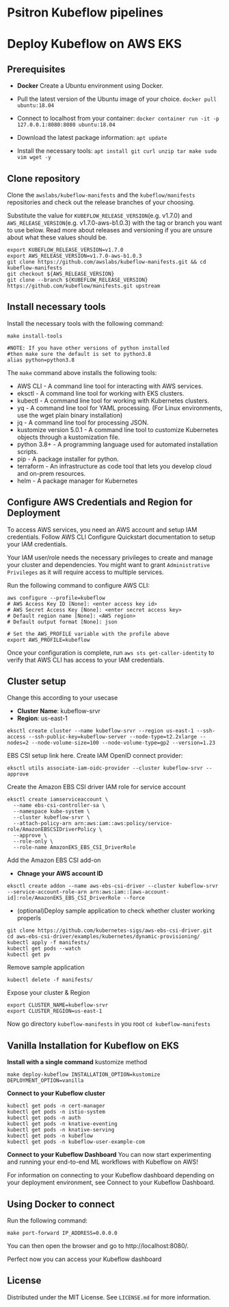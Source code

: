 # Psitron Kubeflow pipelines 

# Deploy Kubeflow on AWS EKS

## Prerequisites
* **Docker**
Create a Ubuntu environment using Docker. 

* Pull the latest version of the Ubuntu image of your choice.
``docker pull ubuntu:18.04``
* Connect to localhost from your container:
``docker container run -it -p 127.0.0.1:8080:8080 ubuntu:18.04``
* Download the latest package information:
``apt update``
* Install the necessary tools:
``apt install git curl unzip tar make sudo vim wget -y``

## Clone repository
Clone the ``awslabs/kubeflow-manifests`` and the ``kubeflow/manifests`` repositories and check out the release branches of your choosing.

Substitute the value for ``KUBEFLOW_RELEASE_VERSION``(e.g. v1.7.0) and ``AWS_RELEASE_VERSION``(e.g. v1.7.0-aws-b1.0.3) with the tag or branch you want to use below. Read more about releases and versioning if you are unsure about what these values should be.

```
export KUBEFLOW_RELEASE_VERSION=v1.7.0
export AWS_RELEASE_VERSION=v1.7.0-aws-b1.0.3
git clone https://github.com/awslabs/kubeflow-manifests.git && cd kubeflow-manifests
git checkout ${AWS_RELEASE_VERSION}
git clone --branch ${KUBEFLOW_RELEASE_VERSION} https://github.com/kubeflow/manifests.git upstream
```
## Install necessary tools 
Install the necessary tools with the following command:

``make install-tools``

```
#NOTE: If you have other versions of python installed 
#then make sure the default is set to python3.8
alias python=python3.8
```

The `make` command above installs the following tools:

* AWS CLI - A command line tool for interacting with AWS services.
* eksctl - A command line tool for working with EKS clusters.
* kubectl - A command line tool for working with Kubernetes clusters.
* yq - A command line tool for YAML processing. (For Linux environments, use the wget plain binary installation)
* jq - A command line tool for processing JSON.
* kustomize version 5.0.1 - A command line tool to customize Kubernetes objects through a kustomization file.
* python 3.8+ - A programming language used for automated installation scripts.
* pip - A package installer for python.
* terraform - An infrastructure as code tool that lets you develop cloud and on-prem resources.
* helm - A package manager for Kubernetes

## Configure AWS Credentials and Region for Deployment 
To access AWS services, you need an AWS account and setup IAM credentials. Follow AWS CLI Configure Quickstart documentation to setup your IAM credentials.

Your IAM user/role needs the necessary privileges to create and manage your cluster and dependencies. You might want to grant `Administrative Privileges` as it will require access to multiple services.

Run the following command to configure AWS CLI:

```
aws configure --profile=kubeflow
# AWS Access Key ID [None]: <enter access key id>
# AWS Secret Access Key [None]: <enter secret access key>
# Default region name [None]: <AWS region>
# Default output format [None]: json

# Set the AWS_PROFILE variable with the profile above
export AWS_PROFILE=kubeflow

```

Once your configuration is complete, run `aws sts get-caller-identity` to verify that AWS CLI has access to your IAM credentials.

## Cluster setup

Change this according to your usecase
* **Cluster Name**: kubeflow-srvr
* **Region**: us-east-1

`eksctl create cluster --name kubeflow-srvr --region us-east-1 --ssh-access --ssh-public-key=kubeflow-server --node-type=t2.2xlarge --nodes=2 --node-volume-size=100 --node-volume-type=gp2 --version=1.23`

EBS CSI setup link here. Create IAM OpenID connect provider:

`eksctl utils associate-iam-oidc-provider --cluster kubeflow-srvr --approve`

Create the Amazon EBS CSI driver IAM role for service account

```
eksctl create iamserviceaccount \
  --name ebs-csi-controller-sa \
  --namespace kube-system \
  --cluster kubeflow-srvr \
  --attach-policy-arn arn:aws:iam::aws:policy/service-role/AmazonEBSCSIDriverPolicy \
  --approve \
  --role-only \
  --role-name AmazonEKS_EBS_CSI_DriverRole
```
Add the Amazon EBS CSI add-on

* **Chnage your AWS account ID**

`eksctl create addon --name aws-ebs-csi-driver --cluster kubeflow-srvr --service-account-role-arn arn:aws:iam::[aws-account-id]:role/AmazonEKS_EBS_CSI_DriverRole --force`

* (optional)Deploy sample application to check whether cluster working properls

```
git clone https://github.com/kubernetes-sigs/aws-ebs-csi-driver.git
cd aws-ebs-csi-driver/examples/kubernetes/dynamic-provisioning/
kubectl apply -f manifests/
kubectl get pods --watch
kubectl get pv
```
Remove sample application

`kubectl delete -f manifests/`

Expose your cluster & Region

```
export CLUSTER_NAME=kubeflow-srvr
export CLUSTER_REGION=us-east-1
```

Now go directory `kubeflow-manifests` in you root 
`cd kubeflow-manifests`

## Vanilla Installation for Kubeflow on EKS

**Install with a single command**
kustomize method 

`make deploy-kubeflow INSTALLATION_OPTION=kustomize DEPLOYMENT_OPTION=vanilla`

**Connect to your Kubeflow cluster**

```
kubectl get pods -n cert-manager
kubectl get pods -n istio-system
kubectl get pods -n auth
kubectl get pods -n knative-eventing
kubectl get pods -n knative-serving
kubectl get pods -n kubeflow
kubectl get pods -n kubeflow-user-example-com

```

**Connect to your Kubeflow Dashboard**
You can now start experimenting and running your end-to-end ML workflows with Kubeflow on AWS!

For information on connecting to your Kubeflow dashboard depending on your deployment environment, see Connect to your Kubeflow Dashboard.

## Using Docker to connect 
Run the following command:

`make port-forward IP_ADDRESS=0.0.0.0`

You can then open the browser and go to http://localhost:8080/.

Perfect now you can access your Kubeflow dashboard



<!-- license -->
## License
Distributed under the MIT License. See ``LICENSE.md`` for more information.

